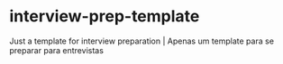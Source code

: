 # interview-prep-template
Just a template for interview preparation | Apenas um template para se preparar para entrevistas

